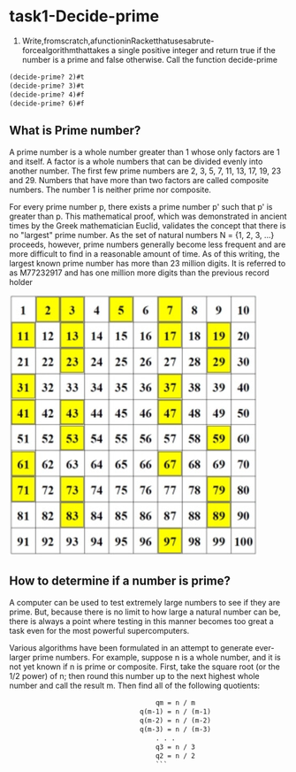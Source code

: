 # task1-Decide-prime
1. Write,fromscratch,afunctioninRacketthatusesabrute-forcealgorithmthattakes a single positive integer and return true if the number is a prime and false otherwise. Call the function decide-prime
```Racket
(decide-prime? 2)#t
(decide-prime? 3)#t
(decide-prime? 4)#f
(decide-prime? 6)#f
```
## What is Prime number?
A prime number is a whole number greater than 1 whose only factors are 1 and itself. A factor is a whole numbers that can be divided evenly into another number. The first few prime numbers are 2, 3, 5, 7, 11, 13, 17, 19, 23 and 29. Numbers that have more than two factors are called composite numbers. The number 1 is neither prime nor composite. 

For every prime number p, there exists a prime number p' such that p' is greater than p.  This mathematical proof, which was demonstrated in ancient times by the Greek mathematician Euclid, validates the concept that there is no "largest" prime number. As the set of natural numbers N = {1, 2, 3, ...} proceeds, however, prime numbers generally become less frequent and are more difficult to find in a reasonable amount of time. As of this writing, the largest known prime number has more than 23 million digits. It is referred to as M77232917 and has one million more digits than the previous record holder

![](https://github.com/neroZWX/Racket-problemsheets/blob/master/Decide-Prime.rkt/prime.PNG)

## How to determine if a number is prime?
A computer can be used to test extremely large numbers to see if they are prime.  But, because there is no limit to how large a natural number can be, there is always a point where testing in this manner becomes too great a task even for the most powerful supercomputers.

Various algorithms have been formulated in an attempt to generate ever-larger prime numbers. For example, suppose n is a whole number, and it is not yet known if n is prime or composite. First, take the square root (or the 1/2 power) of n; then round this number up to the next highest whole number and call the result m.  Then find all of the following quotients:
```          
                                     qm = n / m
                                 q(m-1) = n / (m-1)
                                 q(m-2) = n / (m-2)
                                 q(m-3) = n / (m-3)
                                     . . .
                                     q3 = n / 3
                                     q2 = n / 2
                                     ```

